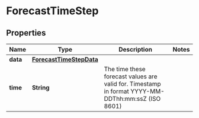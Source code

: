 

# ForecastTimeStep

## Properties

Name | Type | Description | Notes
------------ | ------------- | ------------- | -------------
**data** | [**ForecastTimeStepData**](ForecastTimeStepData.md) |  | 
**time** | **String** | The time these forecast values are valid for. Timestamp in format YYYY-MM-DDThh:mm:ssZ (ISO 8601) | 



